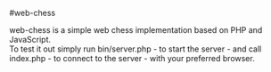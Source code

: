 #web-chess

web-chess is a simple web chess implementation based on PHP and JavaScript.  
To test it out simply run bin/server.php - to start the server - and call index.php - to connect to the server - with your preferred browser.